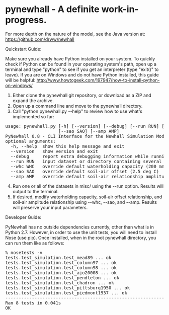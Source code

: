 # pynewhall - A definite work-in-progress.

For more depth on the nature of the model, see the Java version at: https://github.com/drww/newhall

Quickstart Guide:

Make sure you already have Python installed on your system.  To quickly check if Python can be found in your operating system's path, open up a terminal and type "python" to see if you get an interpreter (type "exit()" to leave).  If you are on Windows and do not have Python installed, this guide will be helpful: http://www.howtogeek.com/197947/how-to-install-python-on-windows/

1. Either clone the pynewhall git repository, or download as a ZIP and expand the archive.
2. Open up a command line and move to the pynewhall directory.
3. Call "python pynewhall.py --help" to review how to use what's implemented so far:
<pre>
usage: pynewhall.py [-h] [--version] [--debug] [--run RUN] [--whc WHC]
                    [--sao SAO] [--amp AMP]
PyNewhall 0.8 - CLI Interface for the Newhall Simulation Model
optional arguments:
  -h, --help  show this help message and exit
  --version   show version and exit
  --debug     report extra debugging information while running
  --run RUN   input dataset or directory containing several datasets
  --whc WHC   override default waterholding capacity (200 mm)
  --sao SAO   override default soil-air offset (2.5 deg C)
  --amp AMP   override default soil-air relationship amplitude (0.66)
</pre>
4. Run one or all of the datasets in misc/ using the --run option.  Results will output to the terminal.
5. If desired, modify waterholding capacity, soil-air offset relationship, and soil-air amplitude relationship using --whc, --sao, and --amp.  Results will preserve your input parameters.

Developer Guide:

PyNewhall has no outside dependencies currently, other than what is in Python 2.7.  However, in order to use the unit tests, you will need to install Nose (use pip).  Once installed, when in the root pynewhall directory, you can run them like as follows:

<pre>
% nosetests -v
tests.test_simulation.test_mead89 ... ok
tests.test_simulation.test_column97 ... ok
tests.test_simulation.test_column98 ... ok
tests.test_simulation.test_ajo20008 ... ok
tests.test_simulation.test_pendleton ... ok
tests.test_simulation.test_chadron ... ok
tests.test_simulation.test_pittsburg1950 ... ok
tests.test_simulation.test_piedmont1937 ... ok
----------------------------------------------------------------------
Ran 8 tests in 0.041s
OK
</pre>
